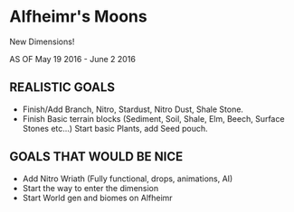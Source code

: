 # Alfheimr's Moons
New Dimensions!

AS OF May 19 2016 - June 2 2016

## REALISTIC GOALS

* Finish/Add Branch, Nitro, Stardust, Nitro Dust, Shale Stone.
* Finish Basic terrain blocks (Sediment, Soil, Shale, Elm, Beech, Surface Stones etc...) Start basic Plants, add Seed pouch. 

## GOALS THAT WOULD BE NICE

* Add Nitro Wriath (Fully functional, drops, animations, AI) 
* Start the way to enter the dimension
* Start World gen and biomes on Alfheimr 

